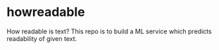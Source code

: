 # howreadable

How readable is text? 
This repo is to build a ML service which predicts readability of given text.
